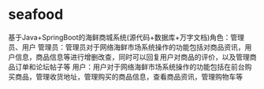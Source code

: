 # seafood
基于Java+SpringBoot的海鲜商城系统(源代码+数据库+万字文档)角色：管理员、用户  管理员：管理员对于网络海鲜市场系统操作的功能包括对商品资讯，用户信息，商品信息等进行增删改查，同时可以回复用户对商品的评价，以及管理商品订单和论坛帖子等  用户：用户对于网络海鲜市场系统操作的功能包括在前台购买商品，管理收货地址，管理购买的商品信息，查看商品资讯，管理购物车等
